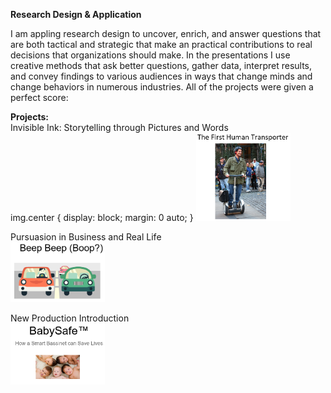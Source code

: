 **Research Design & Application** 
  
I am appling research design  to uncover, enrich, and answer questions that are both tactical and strategic that make an practical contributions to real decisions that organizations should make. In the presentations I use creative methods that ask better questions, gather data, interpret results, and convey findings to various audiences in ways that change minds and change behaviors in numerous industries.  All of the projects were  given a perfect score:  
  
**Projects:**  
Invisible Ink:  Storytelling through Pictures and Words  
img.center {
    display: block;
    margin: 0 auto;
}
<img class="center" src="https://github.com/CraigGo/Portfolio/blob/master/Research%20Design/First_human_transporter.PNG" width="30%" height="30%">
  
Pursuasion in Business and Real Life  
<img class="center" src="https://github.com/CraigGo/Portfolio/blob/master/Research%20Design/Future_of_driving.PNG" width="30%" height="30%">
  
New Production Introduction  
<img class="center" src="https://github.com/CraigGo/Portfolio/blob/master/Research%20Design/Baby_safe.PNG" width="30%" height="30%">

